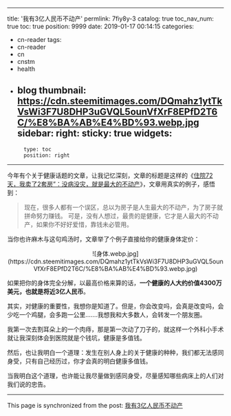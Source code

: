 
---
title: '我有3亿人民币不动产'
permlink: 7fiy8y-3
catalog: true
toc_nav_num: true
toc: true
position: 9999
date: 2019-01-17 00:14:15
categories:
- cn-reader
tags:
- cn-reader
- cn
- cnstm
- health
- blog
thumbnail: https://cdn.steemitimages.com/DQmahz1ytTkVsWi3F7U8DHP3uGVQL5ounVfXrF8EPfD2T6C/%E8%BA%AB%E4%BD%93.webp.jpg
sidebar:
    right:
        sticky: true
widgets:
    -
        type: toc
        position: right
---


今年有个关于健康话题的文章，让我记忆深刻，文章的标题是这样的《[住院72天，我卖了2套房”：没病没灾，就是最大的不动产](https://mp.weixin.qq.com/s/xYhm-S2O6psdLOsbpI8i8g)》，文章用真实的例子，感悟到：
>现在，很多人都有一个误区，总以为房子是人生最大的不动产，为了房子就拼命努力赚钱。
可是，没有人想过，最贵的是健康，它才是人最大的不动产，如果你不好好爱惜，靠钱未必管用。

当你也许麻木与这句鸡汤时，文章举了个例子直接给你的健康身体定价：

<center>![身体.webp.jpg](https://cdn.steemitimages.com/DQmahz1ytTkVsWi3F7U8DHP3uGVQL5ounVfXrF8EPfD2T6C/%E8%BA%AB%E4%BD%93.webp.jpg)</center>

如果把你的身体完全分解，以最高价格来算的话，**一个健康的人大约价值4300万美元，也就是将近3亿人民币**。

其实，对健康的重要性，我想你是知道了。但是，你会改变吗，会真是改变吗，会少吃一个鸡腿，会多跑一公里.......我想我和大多数人，会转发一个朋友圈。

我第一次去割耳朵上的一个肉痔，那是第一次动了刀子的，就这样一个外科小手术就让我深刻体会到医院就是个钱坑，健康是多值钱。

然后，也让我明白一个道理：发生在别人身上的关于健康的种种，我们都无法感同身受，只有自己经历过，你才会真的明白健康多值钱。

当我明白这个道理，也许能让我尽量做到感同身受，尽量感知哪些病床上的人们对我们说的忠告。

- - -

This page is synchronized from the post: [我有3亿人民币不动产](https://steemit.com/@yellowbird/7fiy8y-3)

